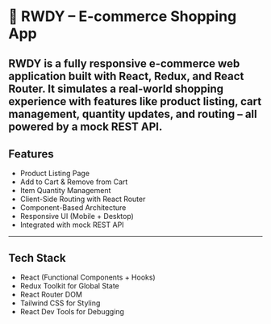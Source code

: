 # 🛒 RWDY – E-commerce Shopping App

**RWDY** is a fully responsive e-commerce web application built with **React**, **Redux**, and **React Router**. It simulates a real-world shopping experience with features like product listing, cart management, quantity updates, and routing – all powered by a mock REST API.
---

## Features

- Product Listing Page
- Add to Cart & Remove from Cart
- Item Quantity Management
- Client-Side Routing with React Router
- Component-Based Architecture
- Responsive UI (Mobile + Desktop)
- Integrated with mock REST API

---

## Tech Stack

- React (Functional Components + Hooks)
- Redux Toolkit for Global State
- React Router DOM
- Tailwind CSS for Styling
- React Dev Tools for Debugging


